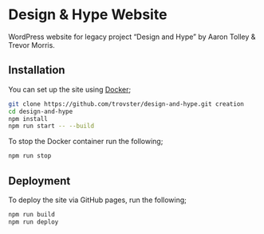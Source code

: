 # Design & Hype Website

WordPress website for legacy project “Design and Hype” by Aaron Tolley & Trevor Morris.

## Installation

You can set up the site using [Docker](https://www.docker.com);

```bash
git clone https://github.com/trovster/design-and-hype.git creation
cd design-and-hype
npm install
npm run start -- --build
```

To stop the Docker container run the following;

```bash
npm run stop
```

## Deployment

To deploy the site via GitHub pages, run the following;

```bash
npm run build
npm run deploy
```
